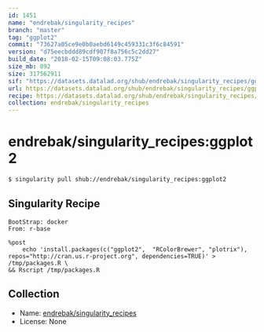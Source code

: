 ```yaml
---
id: 1451
name: "endrebak/singularity_recipes"
branch: "master"
tag: "ggplot2"
commit: "73627a05ce9e0b0aebd6149c459331c3f6c84591"
version: "d75eecbddd89cdf907f8a756c5c2dd27"
build_date: "2018-02-15T09:08:03.775Z"
size_mb: 892
size: 317562911
sif: "https://datasets.datalad.org/shub/endrebak/singularity_recipes/ggplot2/2018-02-15-73627a05-d75eecbd/d75eecbddd89cdf907f8a756c5c2dd27.simg"
url: https://datasets.datalad.org/shub/endrebak/singularity_recipes/ggplot2/2018-02-15-73627a05-d75eecbd/
recipe: https://datasets.datalad.org/shub/endrebak/singularity_recipes/ggplot2/2018-02-15-73627a05-d75eecbd/Singularity
collection: endrebak/singularity_recipes
---
```


# endrebak/singularity_recipes:ggplot2

```bash
$ singularity pull shub://endrebak/singularity_recipes:ggplot2
```

## Singularity Recipe

```singularity
BootStrap: docker
From: r-base

%post
    echo 'install.packages(c("ggplot2",  "RColorBrewer", "plotrix"), repos="http://cran.us.r-project.org", dependencies=TRUE)' > /tmp/packages.R \
&& Rscript /tmp/packages.R
```

## Collection

 - Name: [endrebak/singularity_recipes](https://github.com/endrebak/singularity_recipes)
 - License: None


